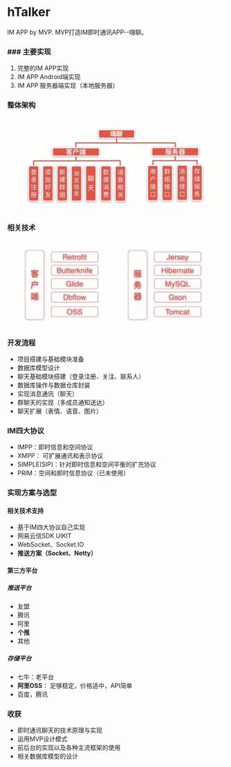 # hTalker
 IM APP by MVP.  MVP打造IM即时通讯APP--嗨聊。

### ### 主要实现

1. 完整的IM APP实现
2. IM APP Android端实现
3. IM APP 服务器端实现（本地服务器）

### 整体架构

<img src="img\global_design.png" style="zoom:61%;" />

### 相关技术

![](img\technologies.png)

### 开发流程

- 项目搭建与基础模块准备
- 数据库模型设计
- 聊天基础模块搭建（登录注册、关注、联系人）
- 数据库操作与数据仓库封装
- 实现消息通讯（聊天）
- 群聊天的实现（多成员通知送达）
- 聊天扩展（表情、语音、图片）

### IM四大协议

- IMPP：即时信息和空间协议
- XMPP： 可扩展通讯和表示协议
- SIMPLE(SIP)：针对即时信息和空间平衡的扩充协议
- PRIM：空间和即时信息协议（已未使用）

### 实现方案与选型

#### 相关技术支持

- 基于IM四大协议自己实现
- 网易云信SDK UIKIT
- WebSocket、Socket.IO
- **推送方案（Socket、Netty）**

#### 第三方平台

##### 推送平台

- 友盟
- 腾讯
- 阿里
- **个推**
- 其他

##### 存储平台

- 七牛：老平台
- **阿里OSS**： 足够稳定，价格适中，API简单
- 百度，腾讯

### 收获

- 即时通讯聊天的技术原理与实现
- 运用MVP设计模式
- 前后台的实现以及各种主流框架的使用
- 相关数据库模型的设计

